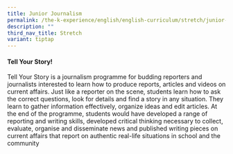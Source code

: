 ```yaml
---
title: Junior Journalism
permalink: /the-k-experience/english/english-curriculum/stretch/junior-journalism/
description: ""
third_nav_title: Stretch
variant: tiptap
---
```

<h4><strong>Tell Your Story!</strong></h4><p>Tell Your Story is a journalism programme for budding reporters and journalists interested to learn how to produce reports, articles and videos on current affairs. Just like a reporter on the scene, students learn how to ask the correct questions, look for details and find a story in any situation. They learn to gather information effectively, organize ideas and edit articles. At the end of the programme, students would have developed a range of reporting and writing skills, developed critical thinking necessary to collect, evaluate, organise and disseminate news and published writing pieces on current affairs that report on authentic real-life situations in school and the community</p>